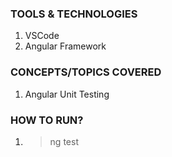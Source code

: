 ### TOOLS & TECHNOLOGIES
  1. VSCode
  2. Angular Framework

### CONCEPTS/TOPICS COVERED
  1. Angular Unit Testing

### HOW TO RUN?
  1. > ng test